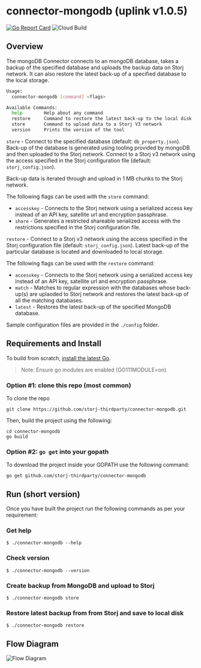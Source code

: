 # connector-mongodb (uplink v1.0.5)

[![Go Report Card](https://goreportcard.com/badge/github.com/storj-thirdparty/connector-mongodb)](https://goreportcard.com/report/github.com/storj-thirdparty/connector-mongodb)
![Cloud Build](https://storage.googleapis.com/storj-utropic-services-badges/builds/connector-mongodb/branches/master.svg)

## Overview

The mongoDB Connector connects to an mongoDB database, takes a backup of the specified database and uploads the backup data on Storj network. It can also restore the latest back-up of a specified database to the local storage.

```bash
Usage:
  connector-mongodb [command] <flags>

Available Commands:
  help        Help about any command
  restore	  Command to restore the latest back-up to the local disk
  store       Command to upload data to a Storj V3 network
  version     Prints the version of the tool

```

`store` - Connect to the specified database (default: `db_property.json`). Back-up of the database is generated using tooling provided by mongoDB and then uploaded to the Storj network. Connect to a Storj v3 network using the access specified in the Storj configuration file (default: `storj_config.json`). 

 Back-up data is iterated through and upload in 1 MB chunks to the Storj network.

The following flags  can be used with the `store` command:

* `accesskey` - Connects to the Storj network using a serialized access key instead of an API key, satellite url and encryption passphrase.
* `share` - Generates a restricted shareable serialized access with the restrictions specified in the Storj configuration file.

`restore` - Connect to a Storj v3 network using the access specified in the Storj configuration file (default: `storj_config.json`). Latest back-up of the particular database is located and downloaded to local storage. 

The following flags  can be used with the `restore` command:

* `accesskey` - Connects to the Storj network using a serialized access key instead of an API key, satellite url and encryption passphrase.
* `match` - Matches to regular expression with the databases whose back-up(s) are uplaoded to Storj network and restores the latest back-up of all the matching databases.
* `latest` - Restores the latest back-up of the specified MongoDB database.

Sample configuration files are provided in the `./config` folder. 

## Requirements and Install

To build from scratch, [install the latest Go](https://golang.org/doc/install#install).

> Note: Ensure go modules are enabled (GO111MODULE=on)

### Option #1: clone this repo (most common)

To clone the repo

```
git clone https://github.com/storj-thirdparty/connector-mongodb.git
```

Then, build the project using the following:

```
cd connector-mongodb
go build
```

### Option #2:  ``go get`` into your gopath

To download the project inside your GOPATH use the following command:

```
go get github.com/storj-thirdparty/connector-mongodb
```


## Run (short version)

Once you have built the project run the following commands as per your requirement:

### Get help

```
$ ./connector-mongodb --help
```

### Check version

```
$ ./connector-mongodb --version
```

### Create backup from MongoDB and upload to Storj

```
$ ./connector-mongodb store
```

### Restore latest backup from from Storj and save to local disk

```
$ ./connector-mongodb restore
```

## Flow Diagram

![Flow Diagram](/_images/arch.drawio.png ':include :type=iframe width=100% height=1000px')
